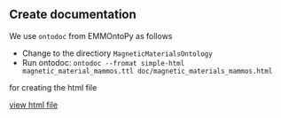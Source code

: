 ## Create documentation 

We use `ontodoc` from EMMOntoPy  as follows

* Change to the directiory `MagneticMaterialsOntology`
* Run ontodoc: `ontodoc --fromat simple-html magnetic_material_mammos.ttl doc/magnetic_materials_mammos.html`  

for creating the html file

[view html file](https://htmlpreview.github.io/?https://github.com/MaMMoS-project/MagneticMaterialsOntology/blob/main/doc/magnetic_materials_mammos.html)